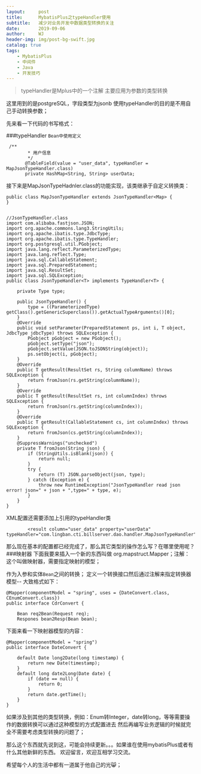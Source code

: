 ```yaml
---
layout:     post
title:      MybatisPlus之typeHandler使用
subtitle:   减少对业务开发中数据类型转换的关注
date:       2019-09-06
author:     WJ
header-img: img/post-bg-swift.jpg
catalog: true
tags:
    - MybatisPlus
    - 中间件
    - Java
    - 开发技巧
---
```


>typeHandler是Mplus中的一个注解
主要应用为参数的类型转换

这里用到的是postgreSQL，字段类型为jsonb 使用typeHandler的目的是不用自己手动转换参数；

先来看一下代码的书写格式：

###typeHandler
``Bean中使用定义``
```
 /**
        * 用户信息
        */
       @TableField(value = "user_data", typeHandler = MapJsonTypeHandler.class)
       private HashMap<String, String> userData;
```

接下来是MapJsonTypeHadnler.class的功能实现，该类继承于自定义转换类：

```
public class MapJsonTypeHandler extends JsonTypeHandler<Map> {
}


//JsonTypeHandler.class
import com.alibaba.fastjson.JSON;
import org.apache.commons.lang3.StringUtils;
import org.apache.ibatis.type.JdbcType;
import org.apache.ibatis.type.TypeHandler;
import org.postgresql.util.PGobject;
import java.lang.reflect.ParameterizedType;
import java.lang.reflect.Type;
import java.sql.CallableStatement;
import java.sql.PreparedStatement;
import java.sql.ResultSet;
import java.sql.SQLException;
public class JsonTypeHandler<T> implements TypeHandler<T> {

    private Type type;
    
    public JsonTypeHandler() {
        type = ((ParameterizedType) getClass().getGenericSuperclass()).getActualTypeArguments()[0];
    }
    @Override
    public void setParameter(PreparedStatement ps, int i, T object, JdbcType jdbcType) throws SQLException {
        PGobject pGobject = new PGobject();
        pGobject.setType("json");
        pGobject.setValue(JSON.toJSONString(object));
        ps.setObject(i, pGobject);
    }
    @Override
    public T getResult(ResultSet rs, String columnName) throws SQLException {
        return fromJson(rs.getString(columnName));
    }
    @Override
    public T getResult(ResultSet rs, int columnIndex) throws SQLException {
        return fromJson(rs.getString(columnIndex));
    }
    @Override
    public T getResult(CallableStatement cs, int columnIndex) throws SQLException {
        return fromJson(cs.getString(columnIndex));
    }
    @SuppressWarnings("unchecked")
    private T fromJson(String json) {
        if (StringUtils.isBlank(json)) {
            return null;
        }
        try {
            return (T) JSON.parseObject(json, type);
        } catch (Exception e) {
            throw new RuntimeException("JsonTypeHandler read json error! json=" + json + ",type=" + type, e);
        }
    }
}
```

XML配置还需要添加上引用的typeHandler类
```
        <result column="user_data" property="userData"  typeHandler="com.lingban.cti.billserver.dao.handler.MapJsonTypeHandler"/>

```

那么现在基本的配置都已经完成了，那么其它类型的操作怎么写？在哪里使用呢？
###映射器
下面我要来插入一个新的东西叫做 org.mapstruct.Mapper；注解：这个叫做映射器，需要指定映射的模型；

作为入参和实体``Bean``之间的转换；
定义一个转换接口然后通过注解来指定转换器模型--
大致格式如下：
```
@Mapper(componentModel = "spring", uses = {DateConvert.class, CEnumConvert.class})
public interface CdrConvert {

    Bean req2Bean(Request req);
    Respones bean2Resp(Bean bean);

```

下面来看一下映射器模型的内容：
```
@Mapper(componentModel = "spring")
public interface DateConvert {

    default Date long2Date(long timestamp) {
        return new Date(timestamp);
    }
    default long date2Long(Date date) {
        if (date == null) {
            return 0;
        }
        return date.getTime();
    }
}
```

如果涉及到其他的类型转换，例如：Enum转Integer，date转long，等等需要操作的数据转换可以通过这种模型的方式配置进去
然后再编写业务逻辑的时候就完全不需要考虑类型转换的问题了；

那么这个东西就先说到这，可能会持续更新。。。如果谁在使用mybatisPlus或者有什么其他新鲜的东西。
欢迎留言，欢迎互相学习交流。

希望每个人的生活中都有一道属于他自己的光😸；



